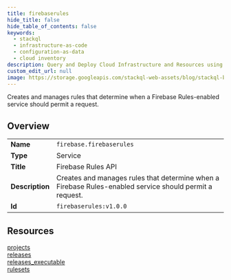 ```yaml
---
title: firebaserules
hide_title: false
hide_table_of_contents: false
keywords:
  - stackql
  - infrastructure-as-code
  - configuration-as-data
  - cloud inventory
description: Query and Deploy Cloud Infrastructure and Resources using SQL
custom_edit_url: null
image: https://storage.googleapis.com/stackql-web-assets/blog/stackql-blog-post-featured-image.png
---
```

Creates and manages rules that determine when a Firebase Rules-enabled service should permit a request.   
    

## Overview
<table><tbody>
<tr><td><b>Name</b></td><td><code>firebase.firebaserules</code></td></tr>
<tr><td><b>Type</b></td><td>Service</td></tr>
<tr><td><b>Title</b></td><td>Firebase Rules API</td></tr>
<tr><td><b>Description</b></td><td>Creates and manages rules that determine when a Firebase Rules-enabled service should permit a request. </td></tr>
<tr><td><b>Id</b></td><td><code>firebaserules:v1.0.0</code></td></tr>
</tbody></table>

## Resources
<div class="row">
<div class="providerDocColumn">
<a href="/providers/firebase/firebaserules/projects/">projects</a><br />
<a href="/providers/firebase/firebaserules/releases/">releases</a><br />
</div>
<div class="providerDocColumn">
<a href="/providers/firebase/firebaserules/releases_executable/">releases_executable</a><br />
<a href="/providers/firebase/firebaserules/rulesets/">rulesets</a><br />
</div>
</div>
